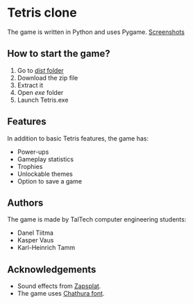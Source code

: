 # Tetris clone

The game is written in Python and uses Pygame.
[Screenshots](https://imgur.com/a/pFqTziL)

## How to start the game?

1. Go to [*dist* folder](https://github.com/karltamm/Tetris/tree/main/dist)
2. Download the zip file
3. Extract it
4. Open *exe* folder
5. Launch Tetris.exe

## Features

In addition to basic Tetris features, the game has:

* Power-ups
* Gameplay statistics
* Trophies
* Unlockable themes
* Option to save a game

## Authors

The game is made by TalTech computer engineering students:

* Danel Tiitma
* Kasper Vaus
* Karl-Heinrich Tamm

## Acknowledgements

* Sound effects from [Zapsplat](https://www.zapsplat.com).
* The game uses [Chathura font](https://github.com/appajid/Chathura).